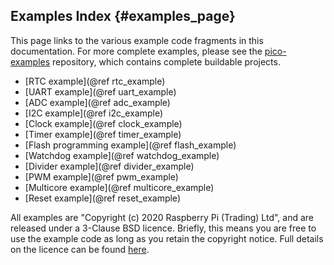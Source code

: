 ## Examples Index {#examples_page}

This page links to the various example code fragments in this documentation. For more complete examples, please see the [pico-examples](https://github.com/alyx-electronics/pico-examples) repository, which contains complete buildable projects.

 - [RTC example](@ref rtc_example)
 - [UART example](@ref uart_example)
 - [ADC example](@ref adc_example)
 - [I2C example](@ref i2c_example)
 - [Clock example](@ref clock_example)
 - [Timer example](@ref timer_example)
 - [Flash programming example](@ref flash_example)
 - [Watchdog example](@ref watchdog_example)
 - [Divider example](@ref divider_example)
 - [PWM example](@ref pwm_example)
 - [Multicore example](@ref multicore_example)
 - [Reset example](@ref reset_example)


All examples are "Copyright (c) 2020 Raspberry Pi (Trading) Ltd", and are released under a 3-Clause BSD licence. Briefly, this means you are free to use the example code
as long as you retain the copyright notice. Full details on the licence can be found [here](https://opensource.org/licenses/BSD-3-Clause).

